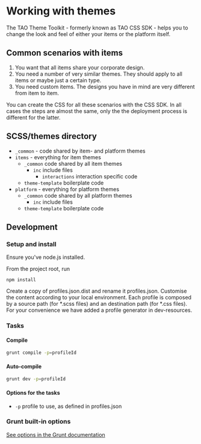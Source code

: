 # Working with themes
The TAO Theme Toolkit - formerly known as TAO CSS SDK - helps you to change the look and feel of either your items or the platform itself.

## Common scenarios with items

1. You want that all items share your corporate design.
2. You need a number of very similar themes. They should apply to all items or maybe just a certain type.
3. You need custom items. The designs you have in mind are very different from item to item.

You can create the CSS for all these scenarios with the CSS SDK. In all cases the steps are almost the same, only the the deployment process is different for the latter.



## SCSS/themes directory
* `_common` - code shared by item- and platform	themes
* `items` - everything for item themes
	* `_common` code shared by all item themes
		* `inc` include files
			* `interactions` interaction specific code
	* `theme-template` boilerplate code	
* `platform` - everything for platform themes
	* `_common` code shared by all platform themes
		* `inc` include files
	* `theme-template` boilerplate code	


## Development

### Setup and install

Ensure you've node.js installed.

From the project root, run 

```
npm install
```

Create a copy of profiles.json.dist and rename it profiles.json. Customise the content according to your local environment. Each profile is composed by a source path (for *.scss files) and an destination path (for *.css files). For your convenience we have added a profile generator in dev-resources.

### Tasks

#### Compile

```sh
grunt compile -p=profileId
```

#### Auto-compile

```sh
grunt dev -p=profileId
```

#### Options for the tasks
- `-p` profile to use, as defined in profiles.json

### Grunt built-in options
[See options in the Grunt documentation](http://gruntjs.com/using-the-cli)

